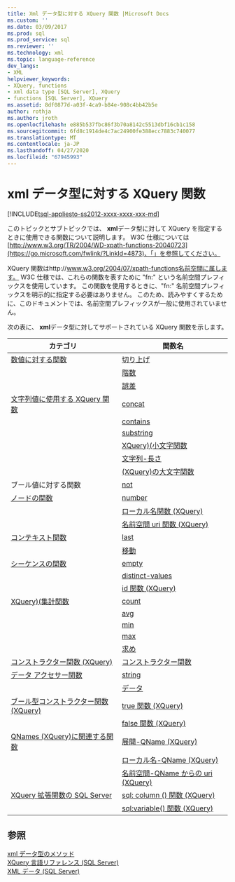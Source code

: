```yaml
---
title: Xml データ型に対する XQuery 関数 |Microsoft Docs
ms.custom: ''
ms.date: 03/09/2017
ms.prod: sql
ms.prod_service: sql
ms.reviewer: ''
ms.technology: xml
ms.topic: language-reference
dev_langs:
- XML
helpviewer_keywords:
- XQuery, functions
- xml data type [SQL Server], XQuery
- functions [SQL Server], XQuery
ms.assetid: 8df0877d-a03f-4ca9-b84e-908c4bb42b5e
author: rothja
ms.author: jroth
ms.openlocfilehash: e885b537fbc86f3b70a8142c5513dbf16cb1c158
ms.sourcegitcommit: 6fd8c1914de4c7ac24900fe388ecc7883c740077
ms.translationtype: MT
ms.contentlocale: ja-JP
ms.lasthandoff: 04/27/2020
ms.locfileid: "67945993"
---
```

# <a name="xquery-functions-against-the-xml-data-type"></a>xml データ型に対する XQuery 関数
[!INCLUDE[tsql-appliesto-ss2012-xxxx-xxxx-xxx-md](../includes/tsql-appliesto-ss2012-xxxx-xxxx-xxx-md.md)]

  このトピックとサブトピックでは、 **xml**データ型に対して XQuery を指定するときに使用できる関数について説明します。 W3C 仕様については[http://www.w3.org/TR/2004/WD-xpath-functions-20040723](https://go.microsoft.com/fwlink/?LinkId=4873)、「」を参照してください。  
  
 XQuery 関数はhttp://www.w3.org/2004/07/xpath-functions名前空間に属します。 W3C 仕様では、これらの関数を表すために "fn:" という名前空間プレフィックスを使用しています。 この関数を使用するときに、"fn:" 名前空間プレフィックスを明示的に指定する必要はありません。 このため、読みやすくするために、このドキュメントでは、名前空間プレフィックスが一般に使用されていません。  
  
 次の表に、 **xml**データ型に対してサポートされている XQuery 関数を示します。  
  
|カテゴリ|関数名|  
|--------------|-------------------|  
|[数値に対する関数](https://msdn.microsoft.com/library/d5740a32-b174-43b9-b64d-1cc6edc50cff)|[切り上げ](../xquery/numeric-values-functions-ceiling.md)|  
||[階数](../xquery/numeric-values-functions-floor.md)|  
||[誤差](../xquery/numeric-values-functions-round.md)|  
|[文字列値に使用する XQuery 関数](https://msdn.microsoft.com/library/2dccefef-5d90-4f56-bda7-4c1954d8a730)|[concat](../xquery/functions-on-string-values-concat.md)|  
||[contains](../xquery/functions-on-string-values-contains.md)|  
||[substring](../xquery/functions-on-string-values-substring.md)|  
||[XQuery&#41;&#40;小文字関数](../xquery/functions-on-string-values-lower-case.md)|  
||[文字列-長さ](../xquery/functions-on-string-values-string-length.md)|  
||[&#40;XQuery&#41;の大文字関数](../xquery/functions-on-string-values-upper-case.md)|  
|ブール値に対する関数|[not](../xquery/functions-on-boolean-values-not-function.md)|  
|[ノードの関数](https://msdn.microsoft.com/library/09a8affa-3341-4f50-aebc-fdf529e00c08)|[number](../xquery/functions-on-nodes-number.md)|  
||[ローカル名関数 (XQuery)](../xquery/functions-on-nodes-local-name.md)|  
||[名前空間 uri 関数 (XQuery)](../xquery/functions-on-nodes-namespace-uri.md)|  
|[コンテキスト関数](https://msdn.microsoft.com/library/f7d8af33-9de9-450c-a667-23dee3129b5f)|[last](../xquery/context-functions-last-xquery.md)|  
||[移動](../xquery/context-functions-position-xquery.md)|  
|[シーケンスの関数](https://msdn.microsoft.com/library/672d2795-53ab-49c2-bf24-bc81a47ecd3f)|[empty](../xquery/functions-on-sequences-empty.md)|  
||[distinct-values](../xquery/functions-on-sequences-distinct-values.md)|  
||[id 関数 (XQuery)](../xquery/functions-on-sequences-id.md)|  
|[XQuery&#41;&#40;集計関数](https://msdn.microsoft.com/library/be647ef1-291e-4a5d-ab18-07c759efe176)|[count](../xquery/aggregate-functions-count.md)|  
||[avg](../xquery/aggregate-functions-avg.md)|  
||[min](../xquery/aggregate-functions-min.md)|  
||[max](../xquery/aggregate-functions-max.md)|  
||[求め](../xquery/aggregate-functions-sum.md)|  
|[コンストラクター関数 &#40;XQuery&#41;](../xquery/constructor-functions-xquery.md)|[コンストラクター関数](../xquery/constructor-functions-xquery.md)|  
|[データ アクセサー関数](../xquery/data-accessor-functions.md)|[string](../xquery/data-accessor-functions-string-xquery.md)|  
||[データ](../xquery/data-accessor-functions-data-xquery.md)|  
|[ブール型コンストラクター関数 &#40;XQuery&#41;](https://msdn.microsoft.com/library/fa907f39-d4b7-4495-b829-c788928e0f64)|[true 関数 (XQuery)](../xquery/boolean-constructor-functions-true-xquery.md)|  
||[false 関数 (XQuery)](../xquery/boolean-constructor-functions-false-xquery.md)|  
|[QNames &#40;XQuery&#41;に関連する関数](https://msdn.microsoft.com/library/7e07eb26-f551-4b63-ab77-861684faff71)|[展開-QName (XQuery)](../xquery/functions-related-to-qnames-expanded-qname.md)|  
||[ローカル名-QName (XQuery)](../xquery/functions-related-to-qnames-local-name-from-qname.md)|  
||[名前空間-QName からの uri (XQuery)](../xquery/functions-related-to-qnames-namespace-uri-from-qname.md)|  
|[XQuery 拡張関数の SQL Server](https://msdn.microsoft.com/library/4bc5d499-5fec-4c3f-b11e-5ab5ef9d8f97)|[sql: column () 関数 (XQuery)](../xquery/xquery-extension-functions-sql-column.md)|  
||[sql:variable() 関数 (XQuery)](../xquery/xquery-extension-functions-sql-variable.md)|  
  
## <a name="see-also"></a>参照  
 [xml データ型のメソッド](../t-sql/xml/xml-data-type-methods.md)   
 [XQuery 言語リファレンス &#40;SQL Server&#41;](../xquery/xquery-language-reference-sql-server.md)   
 [XML データ &#40;SQL Server&#41;](../relational-databases/xml/xml-data-sql-server.md)  
  
  
